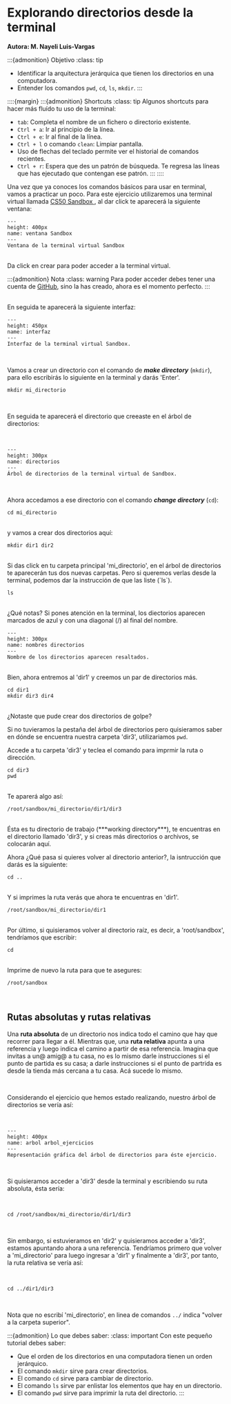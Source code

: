 # Explorando directorios desde la terminal
**Autora: M. Nayeli Luis-Vargas**

:::{admonition} Objetivo
:class: tip
* Identificar la arquitectura jerárquica que tienen los directorios en una computadora.
* Entender los comandos `pwd`, `cd`, `ls`, `mkdir`.
:::

::::{margin}
:::{admonition} Shortcuts
:class: tip
Algunos shortcuts para hacer más fluído tu uso de la terminal:
* `tab`: Completa el nombre de un fichero o directorio existente.
* `Ctrl + a`: Ir al principio de la línea.
* `Ctrl + e`: Ir al final de la línea.
* `Ctrl + l` o comando `clean`: Limpiar pantalla.
* Uso de flechas del teclado permite ver el historial de comandos recientes.
* `Ctrl + r`: Espera que des un patrón de búsqueda. Te regresa las líneas que has ejecutado que contengan ese patrón. 
:::
::::

Una vez que ya conoces los comandos básicos para usar en terminal, vamos a practicar un poco. Para este ejercicio utilizaremos una terminal virtual llamada <a href = "https://sandbox.cs50.io/">CS50 Sandbox </a>, al dar click te aparecerá la siguiente ventana:
<br>

```{figure} images/03_explorando_direc/1.png
---
height: 400px
name: ventana Sandbox
---
Ventana de la terminal virtual Sandbox
```

<br>
Da click en crear para poder acceder a la terminal virtual.

<br>

:::{admonition} Nota
:class: warning
Para poder acceder debes tener una cuenta de <a href = "https://github.com/">GitHub</a>, sino la has creado, ahora es el momento perfecto.
:::

<br>
En seguida te aparecerá la siguiente interfaz:

<br>

```{figure} images/03_explorando_direc/2.png
---
height: 450px
name: interfaz
---
Interfaz de la terminal virtual Sandbox.
```

<br>

Vamos a crear un directorio con el comando de ***make directory*** (`mkdir`), para ello escribirás lo siguiente en la terminal y darás 'Enter'.
<br>

```{code-block} bash
mkdir mi_directorio
```

<br>

En seguida te aparecerá el directorio que creeaste en el árbol de directorios:

<br>

```{figure} images/03_explorando_direc/3.png
---
height: 300px
name: directorios
---
Árbol de directorios de la terminal virtual de Sandbox.
```

<br>

Ahora accedamos a ese directorio con el comando ***change directory*** (`cd`):
<br>

```{code-block} bash
cd mi_directorio
```

<br>
y vamos a crear dos directorios aquí:
<br>

```{code-block} bash
mkdir dir1 dir2
```

<br>
Si das click en tu carpeta principal 'mi_directorio', en el árbol de directorios te aparecerán tus dos nuevas carpetas. Pero si queremos verlas desde la terminal, podemos dar la instrucción de que las liste (`ls`).
<br>

```{code-block} bash
ls
```

<br>
¿Qué notas? Si pones atención en la terminal, los diectorios aparecen marcados de azul y con una diagonal (/) al final del nombre.
<br>

```{figure} images/03_explorando_direc/4.png
---
height: 300px
name: nombres directorios
---
Nombre de los directorios aparecen resaltados.
```
<br>
Bien, ahora entremos al 'dir1' y creemos un par de directorios más.
<br>

```{code-block} bash
cd dir1
mkdir dir3 dir4
```

<br>
¿Notaste que pude crear dos directorios de golpe?
<br>

Si no tuvieramos la pestaña del árbol de directorios pero quisieramos saber en dónde se encuentra nuestra carpeta 'dir3', utilizariamos `pwd`.
<br>

Accede a tu carpeta 'dir3' y teclea el comando para imprmir la ruta o dirección.
<br>

```{code-block} bash
cd dir3
pwd
```

<br>
Te aparerá algo así:
<br>

```{code-block} bash
/root/sandbox/mi_directorio/dir1/dir3
```

<br>
Ésta es tu directorio de trabajo (***working directory***), te encuentras en el directorio llamado 'dir3', y si creas más directorios o archivos, se colocarán aquí.
<br>

Ahora ¿Qué pasa si quieres volver al directorio anterior?, la isntrucción que darás es la siguiente:
<br>

```{code-block} bash
cd ..
```

<br>
Y si imprimes la ruta verás que ahora te encuentras en 'dir1'.
<br>

```{code-block} bash
/root/sandbox/mi_directorio/dir1
```

<br>
Por último, si quisieramos volver al directorio raíz, es decir, a 'root/sandbox', tendríamos que escribir:
<br>

```{code-block} bash
cd
```

<br>
Imprime de nuevo la ruta para que te asegures:
<br>

```{code-block} bash
/root/sandbox
```
<br>

## Rutas absolutas y rutas relativas

Una **ruta absoluta** de un directorio nos indica todo el camino que hay que recorrer para llegar a él. Mientras que, una **ruta relativa** apunta a una referencia y luego indica el camino a partir de esa referencia. Imagina que invitas a un@ amig@ a tu casa, no es lo mismo darle instrucciones si el punto de partida es su casa; a darle instrucciones si el punto de partrida es desde la tienda más cercana a tu casa. Acá sucede lo mismo.

<br>

Considerando el ejercicio que hemos estado realizando, nuestro árbol de directorios se vería así:

<br>

```{figure} images/03_explorando_direc/arbol_ejercicio.png
---
height: 400px
name: arbol arbol_ejercicios
---
Representación gráfica del árbol de directorios para éste ejercicio.
```
<br>

Si quisieramos acceder a 'dir3' desde la terminal y escribiendo su ruta absoluta, ésta sería:

<br>

```{code-block} bash
cd /root/sandbox/mi_directorio/dir1/dir3
```

<br>

Sin embargo, si estuvieramos en 'dir2' y quisieramos acceder a 'dir3', estamos apuntando ahora a una referencia. Tendríamos primero que volver a 'mi_directorio' para luego ingresar a 'dir1' y finalmente a 'dir3', por tanto, la ruta relativa se vería así:

<br>

```{code-block} bash
cd ../dir1/dir3
```
 <br>

Nota que no escribí 'mi_directorio', en linea de comandos `../` indica "volver a la carpeta superior".


:::{admonition} Lo que debes saber:
:class: important
Con este pequeño tutorial debes saber:
* Que el orden de los directorios en una computadora tienen un orden jerárquico.
* El comando `mkdir` sirve para crear directorios.
* El comando `cd` sirve para cambiar de directorio.
* El comando `ls` sirve par enlistar los elementos que hay en un directorio.
* El comando `pwd` sirve para imprimir la ruta del directorio.
:::
